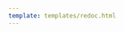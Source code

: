 ```yaml
---
template: templates/redoc.html
---
```


<redoc spec-url='{{base_path}}/reference/product-apis/publisher-apis/publisher-v4/publisher-v4.yaml'></redoc>
<script src="https://cdn.jsdelivr.net/npm/redoc@next/bundles/redoc.standalone.js"> </script>
